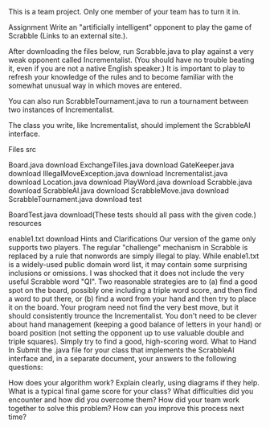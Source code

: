 This is a team project. Only one member of your team has to turn it in.

Assignment
Write an "artificially intelligent" opponent to play the game of Scrabble (Links to an external site.).

After downloading the files below, run Scrabble.java to play against a very weak opponent called Incrementalist. (You should have no trouble beating it, even if you are not a native English speaker.) It is important to play to refresh your knowledge of the rules and to become familiar with the somewhat unusual way in which moves are entered.

You can also run ScrabbleTournament.java to run a tournament between two instances of Incrementalist.

The class you write, like Incrementalist, should implement the ScrabbleAI interface.

Files
src

Board.java download
ExchangeTiles.java download
GateKeeper.java download
IllegalMoveException.java download
Incrementalist.java download
Location.java download
PlayWord.java download
Scrabble.java download
ScrabbleAI.java download
ScrabbleMove.java download
ScrabbleTournament.java download
test

BoardTest.java  download(These tests should all pass with the given code.)
resources

enable1.txt download
Hints and Clarifications
Our version of the game only supports two players.
The regular "challenge" mechanism in Scrabble is replaced by a rule that nonwords are simply illegal to play.
While enable1.txt is a widely-used public domain word list, it may contain some surprising inclusions or omissions. I was shocked that it does not include the very useful Scrabble word "QI".
Two reasonable strategies are to (a) find a good spot on the board, possibly one including a triple word score, and then find a word to put there, or (b) find a word from your hand and then try to place it on the board.
Your program need not find the very best move, but it should consistently trounce the Incrementalist.
You don't need to be clever about hand management (keeping a good balance of letters in your hand) or board position (not setting the opponent up to use valuable double and triple squares). Simply try to find a good, high-scoring word.
What to Hand In
Submit the .java file for your class that implements the ScrabbleAI interface and, in a separate document, your answers to the following questions:

How does your algorithm work? Explain clearly, using diagrams if they help.
What is a typical final game score for your class?
What difficulties did you encounter and how did you overcome them?
How did your team work together to solve this problem? How can you improve this process next time?
